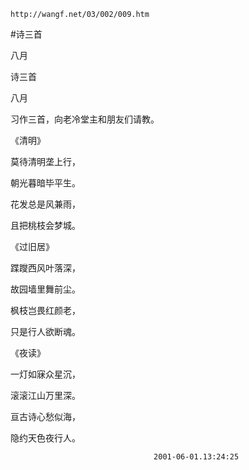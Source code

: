 `http://wangf.net/03/002/009.htm`


#诗三首

八月


诗三首 


八月


 习作三首，向老冷堂主和朋友们请教。 

 

《清明》 

莫待清明垄上行， 

朝光暮暗毕平生。 

花发总是风兼雨， 

且把桃枝会梦城。 

 

《过旧居》 

蹀躞西风叶落深， 

故园墙里舞前尘。 

枫枝岂畏红颜老， 

只是行人欲断魂。 

 

《夜读》 

一灯如寐众星沉， 

滚滚江山万里深。 

亘古诗心愁似海， 

隐约天色夜行人。 

 

                                    2001-06-01.13:24:25